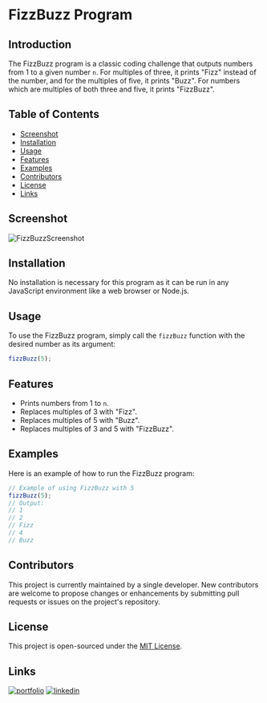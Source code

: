 # FizzBuzz Program

## Introduction

The FizzBuzz program is a classic coding challenge that outputs numbers from 1 to a given number `n`. For multiples of three, it prints "Fizz" instead of the number, and for the multiples of five, it prints "Buzz". For numbers which are multiples of both three and five, it prints "FizzBuzz".

## Table of Contents

- [Screenshot](#screenshot)
- [Installation](#installation)
- [Usage](#usage)
- [Features](#features)
- [Examples](#examples)
- [Contributors](#contributors)
- [License](#license)
- [Links](#Links)

## Screenshot

![FizzBuzzScreenshot](https://i.imgur.com/EFzqstj.png)

## Installation

No installation is necessary for this program as it can be run in any JavaScript environment like a web browser or Node.js.

## Usage

To use the FizzBuzz program, simply call the `fizzBuzz` function with the desired number as its argument:

```javascript
fizzBuzz(5);
```

## Features

- Prints numbers from 1 to `n`.
- Replaces multiples of 3 with "Fizz".
- Replaces multiples of 5 with "Buzz".
- Replaces multiples of 3 and 5 with "FizzBuzz".

## Examples

Here is an example of how to run the FizzBuzz program:

```javascript
// Example of using FizzBuzz with 5
fizzBuzz(5);
// Output:
// 1
// 2
// Fizz
// 4
// Buzz
```

## Contributors

This project is currently maintained by a single developer. New contributors are welcome to propose changes or enhancements by submitting pull requests or issues on the project's repository.

## License

This project is open-sourced under the [MIT License](https://opensource.org/licenses/MIT).

## Links
[![portfolio](https://img.shields.io/badge/my_portfolio-000?style=for-the-badge&logo=ko-fi&logoColor=white)](https://github.com/enekomtz1)
[![linkedin](https://img.shields.io/badge/linkedin-0A66C2?style=for-the-badge&logo=linkedin&logoColor=white)](https://www.linkedin.com/in/enekomtz)